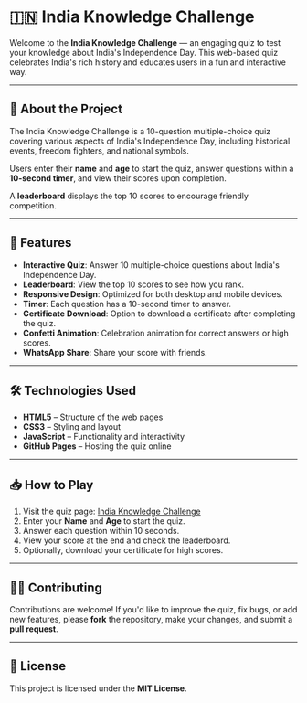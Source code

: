 # 🇮🇳 India Knowledge Challenge

Welcome to the **India Knowledge Challenge** — an engaging quiz to test your knowledge about India's Independence Day. This web-based quiz celebrates India's rich history and educates users in a fun and interactive way.

---

## 📖 About the Project

The India Knowledge Challenge is a 10-question multiple-choice quiz covering various aspects of India's Independence Day, including historical events, freedom fighters, and national symbols.  

Users enter their **name** and **age** to start the quiz, answer questions within a **10-second timer**, and view their scores upon completion.  

A **leaderboard** displays the top 10 scores to encourage friendly competition.

---

## 🚀 Features

- **Interactive Quiz**: Answer 10 multiple-choice questions about India's Independence Day.  
- **Leaderboard**: View the top 10 scores to see how you rank.  
- **Responsive Design**: Optimized for both desktop and mobile devices.  
- **Timer**: Each question has a 10-second timer to answer.  
- **Certificate Download**: Option to download a certificate after completing the quiz.  
- **Confetti Animation**: Celebration animation for correct answers or high scores.  
- **WhatsApp Share**: Share your score with friends.

---

## 🛠️ Technologies Used

- **HTML5** – Structure of the web pages  
- **CSS3** – Styling and layout  
- **JavaScript** – Functionality and interactivity  
- **GitHub Pages** – Hosting the quiz online

---

## 📥 How to Play

1. Visit the quiz page: [India Knowledge Challenge](https://sharthgouli.github.io/Independence-Day-Quiz/)  
2. Enter your **Name** and **Age** to start the quiz.  
3. Answer each question within 10 seconds.  
4. View your score at the end and check the leaderboard.  
5. Optionally, download your certificate for high scores.  

---

## 🧑‍💻 Contributing

Contributions are welcome! If you'd like to improve the quiz, fix bugs, or add new features, please **fork** the repository, make your changes, and submit a **pull request**.

---

## 📄 License

This project is licensed under the **MIT License**.
